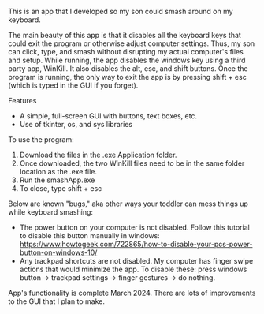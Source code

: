 This is an app that I developed so my son could smash around on my keyboard.

The main beauty of this app is that it disables all the keyboard keys that could exit the program or otherwise adjust computer settings. Thus, my son can click, type, and smash without disrupting my actual computer's files and setup. While running, the app disables the windows key using a third party app, WinKill. It also disables the alt, esc, and shift buttons. Once the program is running, the only way to exit the app is by pressing shift + esc (which is typed in the GUI if you forget). 

Features
* A simple, full-screen GUI with buttons, text boxes, etc.
* Use of tkinter, os, and sys libraries

To use the program:
1. Download the files in the .exe Application folder. 
2. Once downloaded, the two WinKill files need to be in the same folder location as the .exe file.
3. Run the smashApp.exe
4. To close, type shift + esc

Below are known "bugs," aka other ways your toddler can mess things up while keyboard smashing:
* The power button on your computer is not disabled. Follow this tutorial to disable this button manually in windows: https://www.howtogeek.com/722865/how-to-disable-your-pcs-power-button-on-windows-10/
* Any trackpad shortcuts are not disabled. My computer has finger swipe actions that would minimize the app. To disable these: press windows button -> trackpad settings -> finger gestures -> do nothing.

App's functionality is complete March 2024. There are lots of improvements to the GUI that I plan to make.
